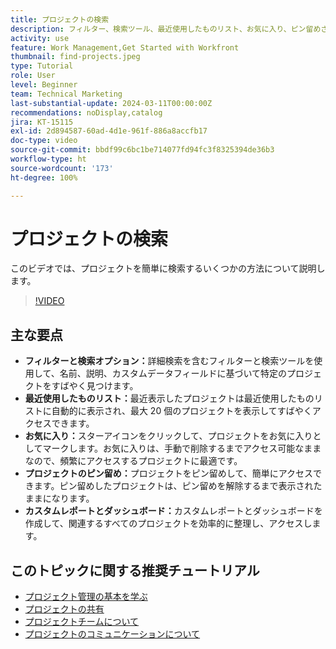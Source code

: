 ```yaml
---
title: プロジェクトの検索
description: フィルター、検索ツール、最近使用したものリスト、お気に入り、ピン留めされたプロジェクト、カスタムレポートやダッシュボードを使用してプロジェクト管理を簡素化し、プロジェクトにすばやく整理してアクセスできます。
activity: use
feature: Work Management,Get Started with Workfront
thumbnail: find-projects.jpeg
type: Tutorial
role: User
level: Beginner
team: Technical Marketing
last-substantial-update: 2024-03-11T00:00:00Z
recommendations: noDisplay,catalog
jira: KT-15115
exl-id: 2d894587-60ad-4d1e-961f-886a8accfb17
doc-type: video
source-git-commit: bbdf99c6bc1be714077fd94fc3f8325394de36b3
workflow-type: ht
source-wordcount: '173'
ht-degree: 100%

---
```


# プロジェクトの検索

このビデオでは、プロジェクトを簡単に検索するいくつかの方法について説明します。

>[!VIDEO](https://video.tv.adobe.com/v/3439549/?quality=12&learn=on&enablevpops=1&captions=jpn)

## 主な要点

* **フィルターと検索オプション：**&#x200B;詳細検索を含むフィルターと検索ツールを使用して、名前、説明、カスタムデータフィールドに基づいて特定のプロジェクトをすばやく見つけます。
* **最近使用したものリスト：**&#x200B;最近表示したプロジェクトは最近使用したものリストに自動的に表示され、最大 20 個のプロジェクトを表示してすばやくアクセスできます。
* **お気に入り：**&#x200B;スターアイコンをクリックして、プロジェクトをお気に入りとしてマークします。お気に入りは、手動で削除するまでアクセス可能なままなので、頻繁にアクセスするプロジェクトに最適です。
* **プロジェクトのピン留め：**&#x200B;プロジェクトをピン留めして、簡単にアクセスできます。ピン留めしたプロジェクトは、ピン留めを解除するまで表示されたままになります。
* **カスタムレポートとダッシュボード：**&#x200B;カスタムレポートとダッシュボードを作成して、関連するすべてのプロジェクトを効率的に整理し、アクセスします。


## このトピックに関する推奨チュートリアル

* [プロジェクト管理の基本を学ぶ](/help/manage-work/projects/getting-started-manage-a-project.md)
* [プロジェクトの共有](/help/manage-work/projects/share-a-project.md)
* [プロジェクトチームについて](/help/manage-work/projects/understand-the-project-team.md)
* [プロジェクトのコミュニケーションについて](/help/manage-work/projects/understand-project-communication.md)
